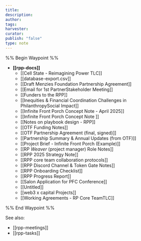 ```yaml
---
title: 
description: 
author: 
tags: 
harvester: 
curator: 
publish: "false"
type: note
---
```

%% Begin Waypoint %%
- **[[rpp-docs]]**
  - [[Cell State - Reimagining Power TLC]]
  - [[database-export.csv]]
  - [[Draft Menzies Foundation Partnership Agreement]]
  - [[Email for 1st PartnerStakeholder Meeting]]
  - [[Funders to the RPP]]
  - [[Inequities & Financial Coordination Challenges in PhilanthropySocial Impact]]
  - [[Infinite Front Porch Concept Note  - April 2025]]
  - [[Infinite Front Porch Concept Note ]]
  - [[Notes on playbook design - RPP]]
  - [[OTF Funding Notes]]
  - [[OTF Partnership Agreement (final, signed)]]
  - [[Partnership Summary & Annual Updates (from OTF)]]
  - [[Project Brief - Infinite Front Porch (Example)]]
  - [[RP _Weaver_ (project manager) Role Notes]]
  - [[RPP 2025 Strategy Note]]
  - [[RPP core team collaboration protocols]]
  - [[RPP Discord Channel & Token Gate Notes]]
  - [[RPP Onboarding Checklist]]
  - [[RPP Progress Report]]
  - [[Salon Application for PFC Conference]]
  - [[Untitled]]
  - [[web3 x capital Projects]]
  - [[Working Agreements - RP Core TeamTLC]]

%% End Waypoint %%

See also: 
- [[rpp-meetings]]
- [[rpp-tasks]]
